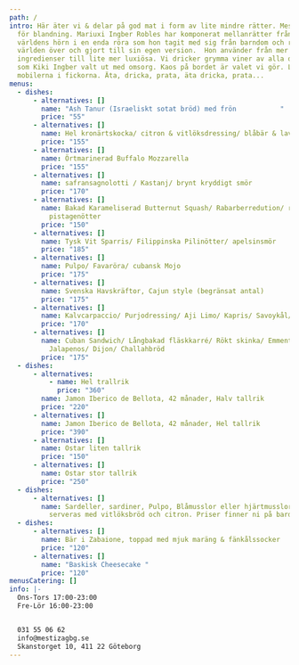 ```yaml
---
path: /
intro: Här äter vi & delar på god mat i form av lite mindre rätter. Mestiza står
  för blandning. Mariuxi Ingber Robles har komponerat mellanrätter från alla
  världens hörn i en enda röra som hon tagit med sig från barndom och resor
  världen över och gjort till sin egen version.  Hon använder från mer enkla
  ingredienser till lite mer luxiösa. Vi dricker grymma viner av alla dess slag,
  som Kiki Ingber valt ut med omsorg. Kaos på bordet är valet vi gör. Lämna
  mobilerna i fickorna. Äta, dricka, prata, äta dricka, prata...
menus:
  - dishes:
      - alternatives: []
        name: "Ash Tanur (Israeliskt sotat bröd) med frön           "
        price: "55"
      - alternatives: []
        name: Hel kronärtskocka/ citron & vitlöksdressing/ blåbär & lavendelmajo
        price: "155"
      - alternatives: []
        name: Örtmarinerad Buffalo Mozzarella
        price: "155"
      - alternatives: []
        name: safransagnolotti / Kastanj/ brynt kryddigt smör
        price: "170"
      - alternatives: []
        name: Bakad Karameliserad Butternut Squash/ Rabarberredution/ rostade
          pistagenötter
        price: "150"
      - alternatives: []
        name: Tysk Vit Sparris/ Filippinska Pilinötter/ apelsinsmör
        price: "185"
      - alternatives: []
        name: Pulpo/ Favaröra/ cubansk Mojo
        price: "175"
      - alternatives: []
        name: Svenska Havskräftor, Cajun style (begränsat antal)
        price: "175"
      - alternatives: []
        name: Kalvcarpaccio/ Purjodressing/ Aji Limo/ Kapris/ Savoykål/ Agrietti
        price: "170"
      - alternatives: []
        name: Cuban Sandwich/ Långbakad fläskkarré/ Rökt skinka/ Emmentaler/ Pickles/
          Jalapenos/ Dijon/ Challahbröd
        price: "175"
  - dishes:
      - alternatives:
          - name: Hel trallrik
            price: "360"
        name: Jamon Iberico de Bellota, 42 månader, Halv tallrik
        price: "220"
      - alternatives: []
        name: Jamon Iberico de Bellota, 42 månader, Hel tallrik
        price: "390"
      - alternatives: []
        name: Ostar liten tallrik
        price: "150"
      - alternatives: []
        name: Ostar stor tallrik
        price: "250"
  - dishes:
      - alternatives: []
        name: Sardeller, sardiner, Pulpo, Blåmusslor eller hjärtmusslor mm. i konserver,
          serveras med vitlöksbröd och citron. Priser finner ni på bardisken.
  - dishes:
      - alternatives: []
        name: Bär i Zabaione, toppad med mjuk maräng & fänkålssocker
        price: "120"
      - alternatives: []
        name: "Baskisk Cheesecake "
        price: "120"
menusCatering: []
info: |-
  Ons-Tors 17:00-23:00
  Fre-Lör 16:00-23:00 


  031 55 06 62
  info@mestizagbg.se
  Skanstorget 10, 411 22 Göteborg
---
```

